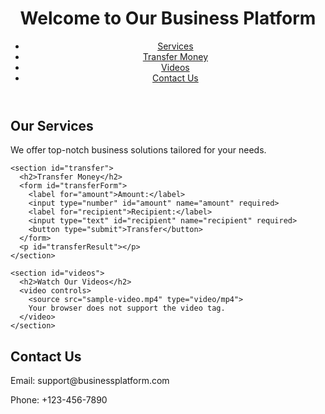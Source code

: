 <!DOCTYPE html>
<html lang="en">
<head>
  <meta charset="UTF-8">
  <meta name="viewport" content="width=device-width, initial-scale=1.0">
  <title>Excellent Business Platform</title>
  <link rel="stylesheet" href="styles.css">
</head>
<body>
  <header>
    <h1>Welcome to Our Business Platform</h1>
    <nav>
      <ul>
        <li><a href="#services">Services</a></li>
        <li><a href="#transfer">Transfer Money</a></li>
        <li><a href="#videos">Videos</a></li>
        <li><a href="#contact">Contact Us</a></li>
      </ul>
    </nav>
  </header>

  <main>
    <section id="services">
      <h2>Our Services</h2>
      <p>We offer top-notch business solutions tailored for your needs.</p>
    </section>

    <section id="transfer">
      <h2>Transfer Money</h2>
      <form id="transferForm">
        <label for="amount">Amount:</label>
        <input type="number" id="amount" name="amount" required>
        <label for="recipient">Recipient:</label>
        <input type="text" id="recipient" name="recipient" required>
        <button type="submit">Transfer</button>
      </form>
      <p id="transferResult"></p>
    </section>

    <section id="videos">
      <h2>Watch Our Videos</h2>
      <video controls>
        <source src="sample-video.mp4" type="video/mp4">
        Your browser does not support the video tag.
      </video>
    </section>
  </main>

  <footer id="contact">
    <h2>Contact Us</h2>
    <p>Email: support@businessplatform.com</p>
    <p>Phone: +123-456-7890</p>
  </footer>

  <script src="scripts.js"></script>
</body>
</html>
